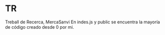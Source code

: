 # TR
Treball de Recerca, MercaSanvi
En indes.js y public se encuentra la mayoría de código creado desde 0 por mi.
